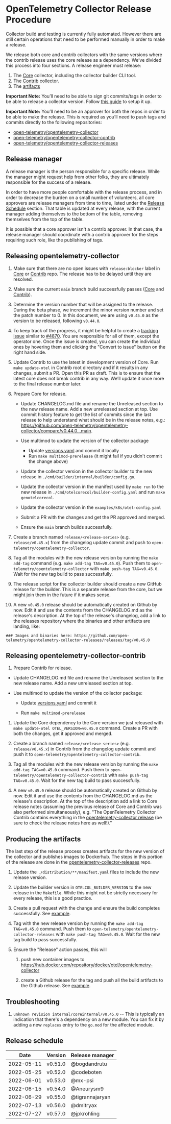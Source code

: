 # OpenTelemetry Collector Release Procedure

Collector build and testing is currently fully automated. However there are still certain operations that need to be performed manually in order to make a release.

We release both core and contrib collectors with the same versions where the contrib release uses the core release as a dependency. We’ve divided this process into four sections. A release engineer must release:
1. The [Core](#releasing-opentelemetry-collector) collector, including the collector builder CLI tool.
1. The [Contrib](#releasing-opentelemetry-collector-contrib) collector.
1. The [artifacts](#producing-the-artifacts)

**Important Note:** You’ll need to be able to sign git commits/tags in order to be able to release a collector version. Follow [this guide](https://docs.github.com/en/github/authenticating-to-github/signing-commits) to setup it up.

**Important Note:** You’ll need to be an approver for both the repos in order to be able to make the release. This is required as you’ll need to push tags and commits directly to the following repositories:

* [open-telemetry/opentelemetry-collector](https://github.com/open-telemetry/opentelemetry-collector)
* [open-telemetry/opentelemetry-collector-contrib](https://github.com/open-telemetry/opentelemetry-collector-contrib)
* [open-telemetry/opentelemetry-collector-releases](https://github.com/open-telemetry/opentelemetry-collector-releases)

## Release manager

A release manager is the person responsible for a specific release. While the manager might request help from other folks, they are ultimately responsible for the success of a release.

In order to have more people comfortable with the release process, and in order to decrease the burden on a small number of volunteers, all core approvers are release managers from time to time, listed under the [Release Schedule](#release-schedule) section. That table is updated at every release, with the current manager adding themselves to the bottom of the table, removing themselves from the top of the table.

It is possible that a core approver isn't a contrib approver. In that case, the release manager should coordinate with a contrib approver for the steps requiring such role, like the publishing of tags.

## Releasing opentelemetry-collector

1. Make sure that there are no open issues with `release:blocker` label in [Core](https://github.com/open-telemetry/opentelemetry-collector/labels/release%3Ablocker) or [Contrib](https://github.com/open-telemetry/opentelemetry-collector-contrib/labels/release%3Ablocker) repo. The release has to be delayed until they are resolved.

1. Make sure the current `main` branch build successfully passes ([Core](https://github.com/open-telemetry/opentelemetry-collector/actions/workflows/build-and-test.yml?query=branch%3Amain) and [Contrib](https://github.com/open-telemetry/opentelemetry-collector-contrib/actions/workflows/build-and-test.yml?query=branch%3Amain)).

1. Determine the version number that will be assigned to the release. During the beta phase, we increment the minor version number and set the patch number to 0. In this document, we are using `v0.45.0` as the version to be released, following `v0.44.0`.

1. To keep track of the progress, it might be helpful to create a [tracking issue](https://github.com/open-telemetry/opentelemetry-collector/issues/new?assignees=&labels=release&template=release.md&title=Release+vX.X.X) similar to [#4870](https://github.com/open-telemetry/opentelemetry-collector/issues/4870). You are responsible for all of them, except the operator one. Once the issue is created, you can create the individual ones by hovering them and clicking the "Convert to issue" button on the right hand side.

1. Update Contrib to use the latest in development version of Core. Run `make update-otel` in Contrib root directory and if it results in any changes, submit a PR. Open this PR as draft. This is to ensure that the latest core does not break contrib in any way. We’ll update it once more to the final release number later.

1. Prepare Core for release.

    * Update CHANGELOG.md file and rename the Unreleased section to the new release name. Add a new unreleased section at top. Use commit history feature to get the list of commits since the last release to help understand what should be in the release notes, e.g.: https://github.com/open-telemetry/opentelemetry-collector/compare/v0.44.0...main.

    * Use multimod to update the version of the collector package
      * Update [versions.yaml](https://github.com/open-telemetry/opentelemetry-collector/blob/main/versions.yaml) and commit it locally
      * Run `make multimod-prerelease` (it might fail if you didn't commit the change above)

    * Update the collector version in the collector builder to the new release in `./cmd/builder/internal/builder/config.go`.

    * Update the collector version in the manifest used by `make run` to the new release in `./cmd/otelcorecol/builder-config.yaml` and run `make genotelcorecol`.

    * Update the collector version in the `examples/k8s/otel-config.yaml` 

    * Submit a PR with the changes and get the PR approved and merged.

    * Ensure the `main` branch builds successfully.

1. Create a branch named `release/<release-series>` (e.g. `release/v0.45.x`) from the changelog update commit and push to `open-telemetry/opentelemetry-collector`.

1. Tag all the modules with the new release version by running the `make add-tag` command (e.g. `make add-tag TAG=v0.45.0`). Push them to `open-telemetry/opentelemetry-collector` with `make push-tag TAG=v0.45.0`. Wait for the new tag build to pass successfully.

1. The release script for the collector builder should create a new GitHub release for the builder. This is a separate release from the core, but we might join them in the future if it makes sense.

1. A new `v0.45.0` release should be automatically created on Github by now. Edit it and use the contents from the CHANGELOG.md as the release's description. At the top of the release's changelog, add a link to the releases repository where the binaries and other artifacts are landing, like:

```
### Images and binaries here: https://github.com/open-telemetry/opentelemetry-collector-releases/releases/tag/v0.45.0
```

## Releasing opentelemetry-collector-contrib

1. Prepare Contrib for release.

  * Update CHANGELOG.md file and rename the Unreleased section to the new release name. Add a new unreleased section at top.

  * Use multimod to update the version of the collector package:

      * Update [versions.yaml](https://github.com/open-telemetry/opentelemetry-collector-contrib/blob/main/versions.yaml) and commit it

      * Run `make multimod-prerelease`

1. Update the Core dependency to the Core version we just released with `make update-otel OTEL_VERSION=v0.45.0` command. Create a PR with both the changes, get it approved and merged.

1. Create a branch named `release/<release-series>` (e.g. `release/v0.45.x`) in Contrib from the changelog update commit and push it to `open-telemetry/opentelemetry-collector-contrib`.

1. Tag all the modules with the new release version by running the `make add-tag TAG=v0.45.0` command. Push them to `open-telemetry/opentelemetry-collector-contrib` with `make push-tag TAG=v0.45.0`. Wait for the new tag build to pass successfully.

1. A new `v0.45.0` release should be automatically created on Github by now. Edit it and use the contents from the CHANGELOG.md as the release's description. At the top of the description add a link to Core release notes (assuming the previous release of Core and Contrib was also performed simultaneously), e.g. "The OpenTelemetry Collector Contrib contains everything in the [opentelemetry-collector release](https://github.com/open-telemetry/opentelemetry-collector/releases/tag/v0.45.0) (be sure to check the release notes here as well!)."

## Producing the artifacts

The last step of the release process creates artifacts for the new version of the collector and publishes images to Dockerhub. The steps in this portion of the release are done in the [opentelemetry-collector-releases](https://github.com/open-telemetry/opentelemetry-collector-releases) repo.

1. Update the `./distribution/**/manifest.yaml` files to include the new release version.

1. Update the builder version in `OTELCOL_BUILDER_VERSION` to the new release in the `Makefile`. While this might not be strictly necessary for every release, this is a good practice.

1. Create a pull request with the change and ensure the build completes successfully. See [example](https://github.com/open-telemetry/opentelemetry-collector-releases/pull/71).

1. Tag with the new release version by running the `make add-tag TAG=v0.45.0` command. Push them to `open-telemetry/opentelemetry-collector-releases` with `make push-tag TAG=v0.45.0`. Wait for the new tag build to pass successfully.

1. Ensure the "Release" action passes, this will

    1. push new container images to https://hub.docker.com/repository/docker/otel/opentelemetry-collector
    
    1. create a Github release for the tag and push all the build artifacts to the Github release. See [example](https://github.com/open-telemetry/opentelemetry-collector-releases/actions/runs/1346637081).

## Troubleshooting

1. `unknown revision internal/coreinternal/v0.45.0` -- This is typically an indication that there's a dependency on a new module. You can fix it by adding a new `replaces` entry to the `go.mod` for the affected module. 

## Release schedule

| Date       | Version | Release manager |
|------------|---------|-----------------|
| 2022-05-11 | v0.51.0 | @bogdandrutu    |
| 2022-05-25 | v0.52.0 | @codeboten      |
| 2022-06-01 | v0.53.0 | @mx-psi         |
| 2022-06-15 | v0.54.0 | @Aneurysm9      |
| 2022-06-29 | v0.55.0 | @tigrannajaryan |
| 2022-07-13 | v0.56.0 | @dmitryax       |
| 2022-07-27 | v0.57.0 | @jpkrohling     |
